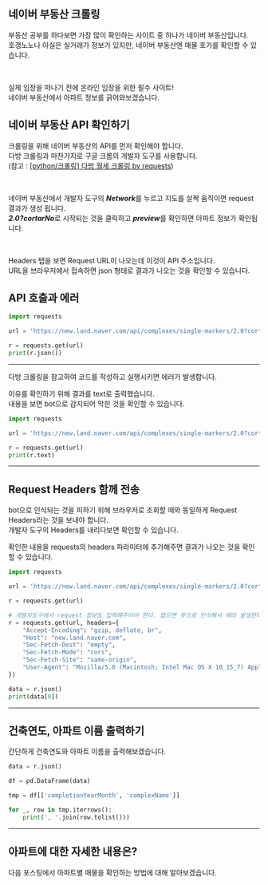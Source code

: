<!-- [python/크롤링] 네이버 부동산 아파트 정보 크롤링 by requests -->

## 네이버 부동산 크롤링
부동산 공부를 하다보면 가장 많이 확인하는 사이트 중 하나가 네이버 부동산입니다.  
호갱노노나 아실은 실거래가 정보가 있지만, 네이버 부동산엔 매물 호가를 확인할 수 있습니다.  

<br>

실제 임장을 떠나기 전에 온라인 임장을 위한 필수 사이트!  
네이버 부동산에서 아파트 정보를 긁어와보겠습니다.

## 네이버 부동산 API 확인하기
크롤링을 위해 네이버 부동산의 API를 먼저 확인해야 합니다.  
다방 크롤링과 마찬가지로 구글 크롬의 개발자 도구를 사용합니다.  
(참고 : [[python/크롤링] 다방 월세 크롤링 by requests]())  

<br>

네이버 부동산에서 개발자 도구의 ***Network***를 누르고 지도를 살짝 움직이면 request 결과가 생성 됩니다.  
***2.0?cortarNo***로 시작되는 것을 클릭하고 ***preview***를 확인하면 아파트 정보가 확인됩니다.  

<br>

Headers 탭을 보면 Request URL이 나오는데 이것이 API 주소입니다.  
URL을 브라우저에서 접속하면 json 형태로 결과가 나오는 것을 확인할 수 있습니다.  

<!-- gif -->

## API 호출과 에러

~~~python
import requests

url = 'https://new.land.naver.com/api/complexes/single-markers/2.0?cortarNo=1165010600&zoom=17&priceType=RETAIL&markerId&markerType&selectedComplexNo&selectedComplexBuildingNo&fakeComplexMarker&realEstateType=APT%3AJGC%3AABYG&tradeType=&tag=%3A%3A%3A%3A%3A%3A%3A%3A&rentPriceMin=0&rentPriceMax=900000000&priceMin=0&priceMax=900000000&areaMin=0&areaMax=900000000&oldBuildYears&recentlyBuildYears&minHouseHoldCount&maxHouseHoldCount&showArticle=false&sameAddressGroup=false&minMaintenanceCost&maxMaintenanceCost&directions=&leftLon=127.0048357&rightLon=127.0228602&topLat=37.5168882&bottomLat=37.5113566'

r = requests.get(url)
print(r.json())
~~~
---

다방 크롤링을 참고하여 코드를 작성하고 실행시키면 에러가 발생합니다.  

<!-- 이미지 -->

이유를 확인하기 위해 결과를 text로 출력했습니다.  
내용을 보면 bot으로 감지되어 막힌 것을 확인할 수 있습니다.  

~~~python
import requests

url = 'https://new.land.naver.com/api/complexes/single-markers/2.0?cortarNo=1165010600&zoom=17&priceType=RETAIL&markerId&markerType&selectedComplexNo&selectedComplexBuildingNo&fakeComplexMarker&realEstateType=APT%3AJGC%3AABYG&tradeType=&tag=%3A%3A%3A%3A%3A%3A%3A%3A&rentPriceMin=0&rentPriceMax=900000000&priceMin=0&priceMax=900000000&areaMin=0&areaMax=900000000&oldBuildYears&recentlyBuildYears&minHouseHoldCount&maxHouseHoldCount&showArticle=false&sameAddressGroup=false&minMaintenanceCost&maxMaintenanceCost&directions=&leftLon=127.0048357&rightLon=127.0228602&topLat=37.5168882&bottomLat=37.5113566'

r = requests.get(url)
print(r.text)
~~~
---

<!-- 이미지 -->

## Request Headers 함께 전송
bot으로 인식되는 것을 피하기 위해 브라우저로 조회할 때와 동일하게 Request Headers라는 것을 보내야 합니다.  
개발자 도구의 Headers를 내리다보면 확인할 수 있습니다.  

<!-- 이미지 -->

확인한 내용을 requests의 headers 파라미터에 추가해주면 결과가 나오는 것을 확인할 수 있습니다.  

~~~python
import requests

url = 'https://new.land.naver.com/api/complexes/single-markers/2.0?cortarNo=1165010600&zoom=17&priceType=RETAIL&markerId&markerType&selectedComplexNo&selectedComplexBuildingNo&fakeComplexMarker&realEstateType=APT%3AJGC%3AABYG&tradeType=&tag=%3A%3A%3A%3A%3A%3A%3A%3A&rentPriceMin=0&rentPriceMax=900000000&priceMin=0&priceMax=900000000&areaMin=0&areaMax=900000000&oldBuildYears&recentlyBuildYears&minHouseHoldCount&maxHouseHoldCount&showArticle=false&sameAddressGroup=false&minMaintenanceCost&maxMaintenanceCost&directions=&leftLon=127.0048357&rightLon=127.0228602&topLat=37.5168882&bottomLat=37.5113566'

r = requests.get(url)

# 개발자도구에서 request 정보도 입력해주어야 한다. 없으면 봇으로 인식해서 에러 발생한다.
r = requests.get(url, headers={
    "Accept-Encoding": "gzip, deflate, br",
    "Host": "new.land.naver.com",
    "Sec-Fetch-Dest": "empty",
    "Sec-Fetch-Mode": "cors",
    "Sec-Fetch-Site": "same-origin",
    "User-Agent": "Mozilla/5.0 (Macintosh; Intel Mac OS X 10_15_7) AppleWebKit/537.36 (KHTML, like Gecko) Chrome/103.0.0.0 Safari/537.36"
})

data = r.json()
print(data[0])
~~~
---

## 건축연도, 아파트 이름 출력하기
간단하게 건축연도와 아파트 이름을 출력해보겠습니다.  

~~~python
data = r.json()

df = pd.DataFrame(data)

tmp = df[['completionYearMonth', 'complexName']]

for _, row in tmp.iterrows():
    print(', '.join(row.tolist()))
~~~
---

## 아파트에 대한 자세한 내용은?
다음 포스팅에서 아파트별 매물을 확인하는 방법에 대해 알아보겠습니다.